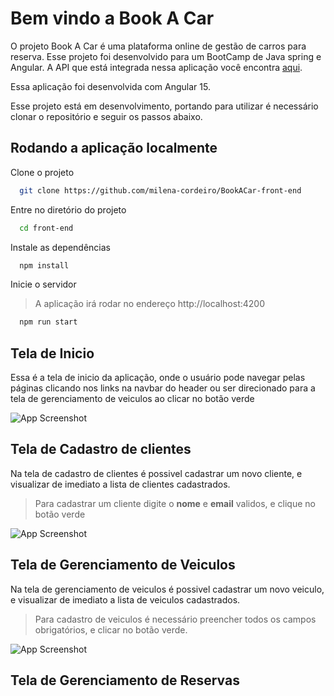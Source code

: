 # Bem vindo a Book A Car

O projeto Book A Car é uma plataforma online de gestão de carros para reserva. Esse projeto foi desenvolvido para um BootCamp de Java spring e Angular.
A API que está integrada nessa aplicação você encontra [aqui](https://github.com/milena-cordeiro/BookACar).

Essa aplicação foi desenvolvida com Angular 15.

Esse projeto está em desenvolvimento, portando para utilizar é necessário clonar o repositório e seguir os passos abaixo.

## Rodando a aplicação localmente

Clone o projeto

```bash
  git clone https://github.com/milena-cordeiro/BookACar-front-end
```

Entre no diretório do projeto

```bash
  cd front-end
```

Instale as dependências

```bash
  npm install
```

Inicie o servidor
> A aplicação irá rodar no endereço http://localhost:4200

```bash
  npm run start
```

## Tela de Inicio

Essa é a tela de inicio da aplicação, onde o usuário pode navegar pelas páginas clicando nos links na navbar do header ou ser direcionado para a tela de gerenciamento de veiculos ao clicar no botão verde

![App Screenshot](../front-end//src/assets/telaInicial.png)

## Tela de Cadastro de clientes

Na tela de cadastro de clientes é possivel cadastrar um novo cliente, e visualizar de imediato a lista de clientes cadastrados.
> Para cadastrar um cliente digite o **nome** e **email** validos, e clique no botão verde

![App Screenshot](../front-end//src/assets/cadastrocliente.png)


## Tela de Gerenciamento de Veiculos

Na tela de gerenciamento de veiculos é possivel cadastrar um novo veiculo, e visualizar de imediato a lista de veiculos cadastrados. 
> Para cadastro de veiculos é necessário preencher todos os campos obrigatórios, e clicar no botão verde.

![App Screenshot](../front-end//src/assets/cadastrarcarro.png)

## Tela de Gerenciamento de Reservas

